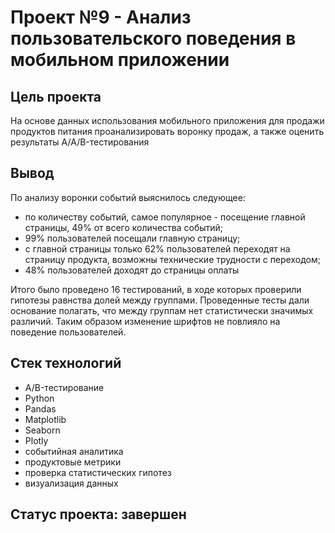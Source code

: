 # Проект №9 - Анализ пользовательского поведения в мобильном приложении

## Цель проекта
На основе данных использования мобильного приложения для продажи продуктов питания проанализировать воронку продаж, а также оценить результаты A/A/B-тестирования

## Вывод
По анализу воронки событий выяснилось следующее:
* по количеству событий, самое популярное - посещение главной страницы, 49% от всего количества событий;
* 99% пользователей посещали главную страницу;
* с главной страницы только 62% пользователей переходят на страницу продукта, возможны технические трудности с переходом;
* 48% пользователей доходят до страницы оплаты

Итого было проведено 16 тестирований, в ходе которых проверили гипотезы равнства долей между группами. Проведенные тесты дали основание полагать, что между группам нет статистически значимых различий. Таким образом изменение шрифтов не повлияло на поведение пользователей.

## Стек технологий
* A/B-тестирование
* Python
* Pandas
* Matplotlib
* Seaborn
* Plotly
* событийная аналитика
* продуктовые метрики
* проверка статистических гипотез
* визуализация данных

## Статус проекта: завершен
